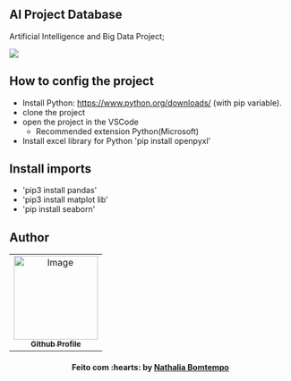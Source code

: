## AI Project Database

Artificial Intelligence and Big Data Project;

<img src="https://img.shields.io/badge/python-3670A0?style=for-the-badge&logo=python&logoColor=ffdd54" target="_blank"></a>

## How to config the project

- Install Python: https://www.python.org/downloads/  (with pip variable).
- clone the project
- open the project in the VSCode
    - Recommended extension Python(Microsoft)
- Install excel library for Python 'pip install openpyxl'

## Install imports

- 'pip3 install pandas'
- 'pip3 install matplot lib'
- 'pip install seaborn'

## Author
<table align="center">
    <tr>
        <td align="center">
            <a href="https://github.com/NathaliaBomtemp">
               <img src="https://user-images.githubusercontent.com/70415844/158703092-49a4ca70-a69c-45fb-8fba-886324e8e831.png" width="150px;" alt="Image" />
                <br />
                <sub><b>Github Profile</b></sub>
            </a>
        </td>    
    </tr>
</table>
<h4 align="center">
   Feito com :hearts: by  <a href="https://www.linkedin.com/in/nathalia-bomtempo/" target="_blank"> Nathalia Bomtempo </a>
</h4>

